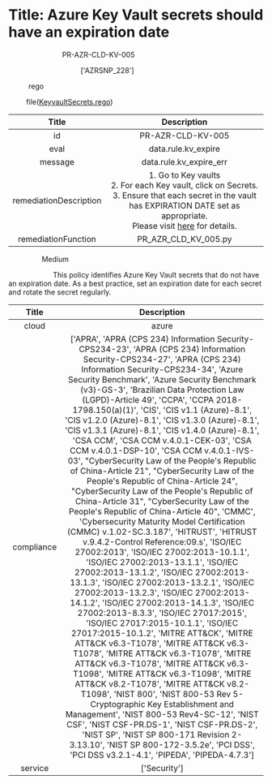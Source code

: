 



# Title: Azure Key Vault secrets should have an expiration date


***<font color="white">Master Test Id:</font>*** PR-AZR-CLD-KV-005

***<font color="white">Master Snapshot Id:</font>*** ['AZRSNP_228']

***<font color="white">type:</font>*** rego

***<font color="white">rule:</font>*** file([KeyvaultSecrets.rego])  
  
  
  
  

|Title|Description|
| :---: | :---: |
|id|PR-AZR-CLD-KV-005|
|eval|data.rule.kv_expire|
|message|data.rule.kv_expire_err|
|remediationDescription|1. Go to Key vaults<br>2. For each Key vault, click on Secrets.<br>3. Ensure that each secret in the vault has EXPIRATION DATE set as appropriate.<br>Please visit <a href='https://docs.microsoft.com/en-us/cli/azure/keyvault/secret?view=azure-cli-latest' target='_blank'>here</a> for details.|
|remediationFunction|PR_AZR_CLD_KV_005.py|


***<font color="white">Severity:</font>*** Medium

***<font color="white">Description:</font>*** This policy identifies Azure Key Vault secrets that do not have an expiration date. As a best practice, set an expiration date for each secret and rotate the secret regularly.  
  
  

|Title|Description|
| :---: | :---: |
|cloud|azure|
|compliance|['APRA', 'APRA (CPS 234) Information Security-CPS234-23', 'APRA (CPS 234) Information Security-CPS234-27', 'APRA (CPS 234) Information Security-CPS234-34', 'Azure Security Benchmark', 'Azure Security Benchmark (v3)-GS-3', 'Brazilian Data Protection Law (LGPD)-Article 49', 'CCPA', 'CCPA 2018-1798.150(a)(1)', 'CIS', 'CIS v1.1 (Azure)-8.1', 'CIS v1.2.0 (Azure)-8.1', 'CIS v1.3.0 (Azure)-8.1', 'CIS v1.3.1 (Azure)-8.1', 'CIS v1.4.0 (Azure)-8.1', 'CSA CCM', 'CSA CCM v.4.0.1-CEK-03', 'CSA CCM v.4.0.1-DSP-10', 'CSA CCM v.4.0.1-IVS-03', "CyberSecurity Law of the People's Republic of China-Article 21", "CyberSecurity Law of the People's Republic of China-Article 24", "CyberSecurity Law of the People's Republic of China-Article 31", "CyberSecurity Law of the People's Republic of China-Article 40", 'CMMC', 'Cybersecurity Maturity Model Certification (CMMC) v.1.02-SC.3.187', 'HITRUST', 'HITRUST v.9.4.2-Control Reference:09.s', 'ISO/IEC 27002:2013', 'ISO/IEC 27002:2013-10.1.1', 'ISO/IEC 27002:2013-13.1.1', 'ISO/IEC 27002:2013-13.1.2', 'ISO/IEC 27002:2013-13.1.3', 'ISO/IEC 27002:2013-13.2.1', 'ISO/IEC 27002:2013-13.2.3', 'ISO/IEC 27002:2013-14.1.2', 'ISO/IEC 27002:2013-14.1.3', 'ISO/IEC 27002:2013-8.3.3', 'ISO/IEC 27017:2015', 'ISO/IEC 27017:2015-10.1.1', 'ISO/IEC 27017:2015-10.1.2', 'MITRE ATT&CK', 'MITRE ATT&CK v6.3-T1078', 'MITRE ATT&CK v6.3-T1078', 'MITRE ATT&CK v6.3-T1078', 'MITRE ATT&CK v6.3-T1078', 'MITRE ATT&CK v6.3-T1098', 'MITRE ATT&CK v6.3-T1098', 'MITRE ATT&CK v8.2-T1078', 'MITRE ATT&CK v8.2-T1098', 'NIST 800', 'NIST 800-53 Rev 5-Cryptographic Key Establishment and Management', 'NIST 800-53 Rev4-SC-12', 'NIST CSF', 'NIST CSF-PR.DS-1', 'NIST CSF-PR.DS-2', 'NIST SP', 'NIST SP 800-171 Revision 2-3.13.10', 'NIST SP 800-172-3.5.2e', 'PCI DSS', 'PCI DSS v3.2.1-4.1', 'PIPEDA', 'PIPEDA-4.7.3']|
|service|['Security']|



[KeyvaultSecrets.rego]: https://github.com/prancer-io/prancer-compliance-test/tree/master/azure/cloud/KeyvaultSecrets.rego
